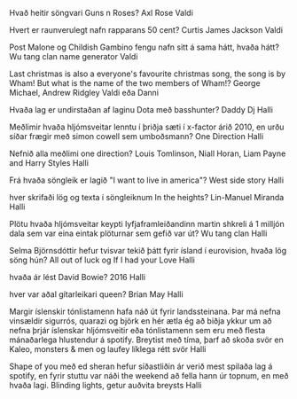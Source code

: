 Hvað heitir söngvari Guns n Roses?
	Axl Rose
		Valdi

Hvert er raunverulegt nafn rapparans 50 cent?
	Curtis James Jackson
		Valdi

Post Malone og Childish Gambino fengu nafn sitt á sama hátt, hvaða hátt?
	Wu tang clan name generator
		Valdi

Last christmas is also a everyone's favourite christmas song, the song is by Wham! But what is the name of the two members of Wham!?
	George Michael, Andrew Ridgley
		Valdi eða Danni

Hvaða lag er undirstaðan af laginu Dota með basshunter?
	Daddy Dj
		Halli

Meðlimir hvaða hljómsveitar lenntu í þriðja sæti í x-factor árið 2010, en urðu síðar frægir með simon cowell sem umboðsmann?
	One Direction
		Halli

Nefnið alla meðlimi one direction?
	Louis Tomlinson, Niall Horan, Liam Payne and Harry Styles
		Halli

Frá hvaða söngleik er lagið "I want to live in america"?
	West side story
		Halli

hver skrifaði lög og texta í söngleiknum In the heights?
	Lin-Manuel Miranda
		Halli

Plötu hvaða hljómsveitar keypti lyfjaframleiðandinn martin shkreli á 1 milljón dala sem var eina eintak plöturnar sem gefið var út?
	Wu tang clan
		Halli

Selma Björnsdóttir hefur tvisvar tekið þátt fyrir ísland í eurovision, hvaða lög söng hún?
	All out of luck og If I had your Love
		Halli

hvaða ár lést David Bowie?
	2016
		Halli

hver var aðal gítarleikari queen?
	Brian May
		Halli


Margir íslenskir tónlistamenn hafa náð út fyrir landssteinana. Þar má nefna vinsældir sigurrós, quarazi og björk en hér ætla ég að biðja ykkur um að nefna þrjár íslenskar hljómsveitir eða tónlistamenn sem eru með flesta mánaðarlega hlustendur á spotify.
	Breytist með tíma, þarf að skoða svör en Kaleo, monsters & men og laufey líklega rétt svör
		Halli


Shape of you með ed sheran hefur síðastliðin ár verið mest spilaða lag á spotify, en fyrir stuttu var náði the weekend að fella hann úr topnum, en með hvaða lagi.
	Blinding lights, getur auðvita breysts
		Halli
